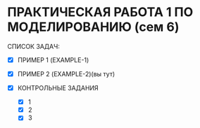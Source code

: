 # ПРАКТИЧЕСКАЯ РАБОТА 1 ПО МОДЕЛИРОВАНИЮ (сем 6)
СПИСОК ЗАДАЧ:
- [x] ПРИМЕР 1 (EXAMPLE-1)
- [x] ПРИМЕР 2 (EXAMPLE-2)(вы тут)

- [x] КОНТРОЛЬНЫЕ ЗАДАНИЯ
	- [x] 1
	- [x] 2
	- [x] 3 
